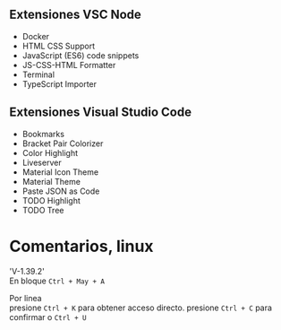 ## Extensiones VSC Node 
- Docker
- HTML CSS Support
- JavaScript (ES6) code snippets
- JS-CSS-HTML Formatter
- Terminal
- TypeScript Importer

## Extensiones Visual Studio Code  
- Bookmarks
- Bracket Pair Colorizer
- Color Highlight
- Liveserver
- Material Icon Theme
- Material Theme
- Paste JSON as Code
- TODO Highlight
- TODO Tree


# Comentarios, linux  
'V-1.39.2'  
En bloque `Ctrl + May + A`

Por linea  
presione `Ctrl + K` para obtener acceso directo. presione `Ctrl + C` para confirmar o `Ctrl + U`
